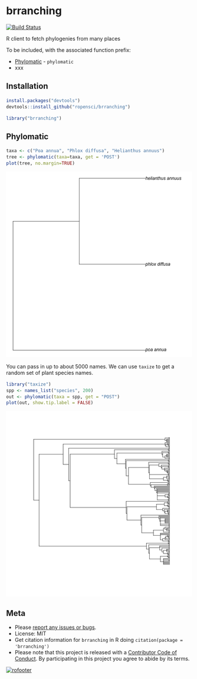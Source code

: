 brranching
==========




[![Build Status](https://travis-ci.org/ropensci/brranching.svg?branch=master)](https://travis-ci.org/ropensci/brranching)

R client to fetch phylogenies from many places

To be included, with the associated function prefix:

* [Phylomatic](http://phylodiversity.net/phylomatic/) - `phylomatic`
* xxx

## Installation


```r
install.packages("devtools")
devtools::install_github("ropensci/brranching")
```


```r
library("brranching")
```

## Phylomatic


```r
taxa <- c("Poa annua", "Phlox diffusa", "Helianthus annuus")
tree <- phylomatic(taxa=taxa, get = 'POST')
plot(tree, no.margin=TRUE)
```

![plot of chunk unnamed-chunk-4](inst/img/unnamed-chunk-4-1.png) 

You can pass in up to about 5000 names. We can use `taxize` to get a random set of plant species names.


```r
library("taxize")
spp <- names_list("species", 200)
out <- phylomatic(taxa = spp, get = "POST")
plot(out, show.tip.label = FALSE)
```

![plot of chunk unnamed-chunk-5](inst/img/unnamed-chunk-5-1.png) 

## Meta

* Please [report any issues or bugs](https://github.com/ropensci/brranching/issues).
* License: MIT
* Get citation information for `brranching` in R doing `citation(package = 'brranching')`
* Please note that this project is released with a [Contributor Code of Conduct](CONDUCT.md). By participating in this project you agree to abide by its terms.

[![rofooter](http://ropensci.org/public_images/github_footer.png)](http://ropensci.org)
